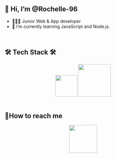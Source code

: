 ## 👋 Hi, I’m @Rochelle-96
- 👩🏻‍💼   Junior Web & App developer
- 🌱 I’m currently learning JavaScript and Node.js.
</br>


## 🛠 Tech Stack 🛠
<div align="center">
 <img src="https://img.shields.io/badge/mysql-4479A1?style=for-the-badge&logo=mysql&logoColor=white" width="70px"/> 
 <img src="https://img.shields.io/badge/javascript-F7DF1E?style=for-the-badge&logo=javascript&logoColor=black" width="105px"/> 
</div>
<br>
 
 
 ## 📲How to reach me 
<div align="center">
 <a href="mailto:greatparkhc@gmail.com">
  <img src="https://img.shields.io/badge/Gmail-D14836?style=for-the-badge&logo=gmail" width="90px"/>
 </a>
</div>
<br>


<!---
Rochelle-96/Rochelle-96 is a ✨ special ✨ repository because its `README.md` (this file) appears on your GitHub profile.
You can click the Preview link to take a look at your changes.
--->

